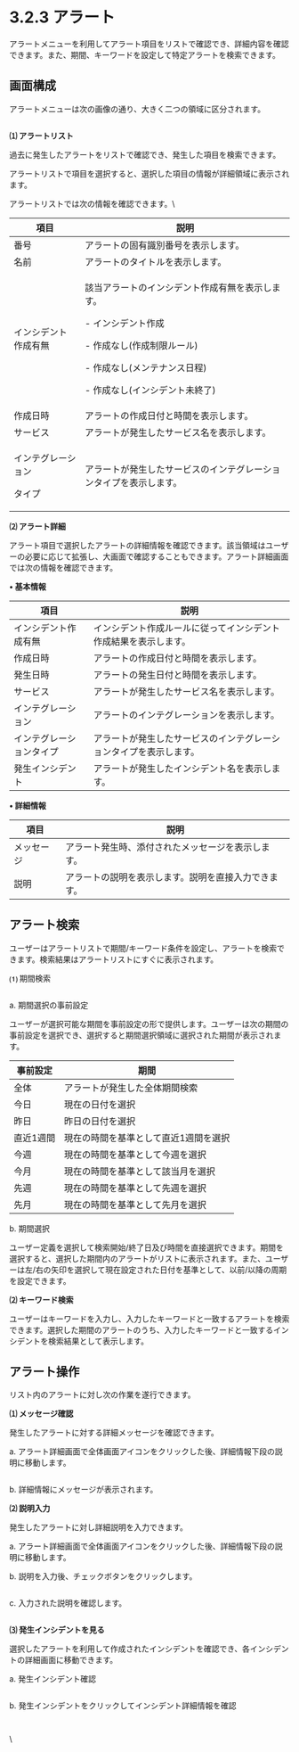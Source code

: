 # 3.2.3 アラート

アラートメニューを利用してアラート項目をリストで確認でき、詳細内容を確認できます。また、期間、キーワードを設定して特定アラートを検索できます。



## **画面構成**

アラートメニューは次の画像の通り、大きく二つの領域に区分されます。

<figure><img src="../../.gitbook/assets/image (183).png" alt=""><figcaption></figcaption></figure>

**⑴ アラートリスト**

過去に発生したアラートをリストで確認でき、発生した項目を検索できます。

アラートリストで項目を選択すると、選択した項目の情報が詳細領域に表示されます。

アラートリストでは次の情報を確認できます。\


| 項目                         | 説明                                                                                                                    |
| -------------------------- | --------------------------------------------------------------------------------------------------------------------- |
| 番号                         | アラートの固有識別番号を表示します。                                                                                                    |
| 名前                         | アラートのタイトルを表示します。                                                                                                      |
| インシデント作成有無                 | <p>該当アラートのインシデント作成有無を表示します。</p><p>- インシデント作成</p><p>- 作成なし(作成制限ルール)</p><p>- 作成なし(メンテナンス日程)</p><p>- 作成なし(インシデント未終了)</p> |
| 作成日時                       | アラートの作成日付と時間を表示します。                                                                                                   |
| サービス                       | アラートが発生したサービス名を表示します。                                                                                                 |
| <p>インテグレーション</p><p>タイプ</p> | アラートが発生したサービスのインテグレーションタイプを表示します。                                                                                     |



**⑵ アラート詳細**

アラート項目で選択したアラートの詳細情報を確認できます。該当領域はユーザーの必要に応じて拡張し、大画面で確認することもできます。アラート詳細画面では次の情報を確認できます。



**• 基本情報**

| 項目           | 説明                                |
| ------------ | --------------------------------- |
| インシデント作成有無   | インシデント作成ルールに従ってインシデント作成結果を表示します。  |
| 作成日時         | アラートの作成日付と時間を表示します。               |
| 発生日時         | アラートの発生日付と時間を表示します。               |
| サービス         | アラートが発生したサービス名を表示します。             |
| インテグレーション    | アラートのインテグレーションを表示します。             |
| インテグレーションタイプ | アラートが発生したサービスのインテグレーションタイプを表示します。 |
| 発生インシデント     | アラートが発生したインシデント名を表示します。           |



**• 詳細情報**

| 項目    | 説明                         |
| ----- | -------------------------- |
| メッセージ | アラート発生時、添付されたメッセージを表示します。  |
| 説明    | アラートの説明を表示します。説明を直接入力できます。 |



## **アラート検索**

ユーザーはアラートリストで期間/キーワード条件を設定し、アラートを検索できます。検索結果はアラートリストにすぐに表示されます。



**⑴** 期間検索

<figure><img src="../../.gitbook/assets/image (184).png" alt=""><figcaption></figcaption></figure>

a. 期間選択の事前設定

ユーザーが選択可能な期間を事前設定の形で提供します。ユーザーは次の期間の事前設定を選択でき、選択すると期間選択領域に選択された期間が表示されます。

| 事前設定  | 期間                  |
| ----- | ------------------- |
| 全体    | アラートが発生した全体期間検索     |
| 今日    | 現在の日付を選択            |
| 昨日    | 昨日の日付を選択            |
| 直近1週間 | 現在の時間を基準として直近1週間を選択 |
| 今週    | 現在の時間を基準として今週を選択    |
| 今月    | 現在の時間を基準として該当月を選択   |
| 先週    | 現在の時間を基準として先週を選択    |
| 先月    | 現在の時間を基準として先月を選択    |



b. 期間選択

ユーザー定義を選択して検索開始/終了日及び時間を直接選択できます。期間を選択すると、選択した期間内のアラートがリストに表示されます。また、ユーザーは左/右の矢印を選択して現在設定された日付を基準として、以前/以降の周期を設定できます。



**⑵ キーワード検索**

ユーザーはキーワードを入力し、入力したキーワードと一致するアラートを検索できます。選択した期間のアラートのうち、入力したキーワードと一致するインシデントを検索結果として表示します。



## **アラート操作**

リスト内のアラートに対し次の作業を遂行できます。



**⑴ メッセージ確認**&#x20;

発生したアラートに対する詳細メッセージを確認できます。

a. アラート詳細画面で全体画面アイコンをクリックした後、詳細情報下段の説明に移動します。

<figure><img src="../../.gitbook/assets/image (115).png" alt=""><figcaption></figcaption></figure>



b. 詳細情報にメッセージが表示されます。



**⑵ 説明入力**

発生したアラートに対し詳細説明を入力できます。



a. アラート詳細画面で全体画面アイコンをクリックした後、詳細情報下段の説明に移動します。

b. 説明を入力後、チェックボタンをクリックします。

<figure><img src="../../.gitbook/assets/image (116).png" alt=""><figcaption></figcaption></figure>



c. 入力された説明を確認します。

<figure><img src="../../.gitbook/assets/image (117).png" alt=""><figcaption></figcaption></figure>



**⑶ 発生インシデントを見る**

選択したアラートを利用して作成されたインシデントを確認でき、各インシデントの詳細画面に移動できます。



a. 発生インシデント確認

<figure><img src="../../.gitbook/assets/image (118).png" alt=""><figcaption></figcaption></figure>



b. 発生インシデントをクリックしてインシデント詳細情報を確認

<figure><img src="../../.gitbook/assets/image (119).png" alt=""><figcaption></figcaption></figure>

<figure><img src="https://lh7-rt.googleusercontent.com/docsz/AD_4nXd39lh2-utr-pN2jQNUPqWPDEzUkvh6XWpNv-EZJjslQ97Y34bGN85xzqwnx8yG7EsnRuQ-es35OY-OLLuWoF6AnnayDI-otCljHb-JPOWlMrF73IpJgZbJg2wg7N1vDhmoZK35_idETbT7-zEsMsfvPDs?key=0Xa7fMJhbTOfjN6ztS0Ywg" alt=""><figcaption></figcaption></figure>

\
